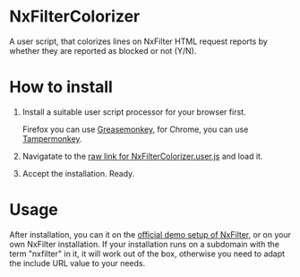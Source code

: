 # NxFilterColorizer
A user script, that colorizes lines on NxFilter HTML request reports by whether they are reported as blocked or not (Y/N).

# How to install
1. Install a suitable user script processor for your browser first. 

   Firefox you can use [Greasemonkey](http://www.greasespot.net/), for Chrome, you can use [Tampermonkey](http://tampermonkey.net/).
1. Navigatate to the [raw link for NxFilterColorizer.user.js](https://github.com/suterma/NxFilterColorizer/raw/master/NxFilterColorizer.user.js) and load it.
1. Accept the installation. Ready.

# Usage
After installation, you can it on the [official demo setup of NxFilter](http://115.71.232.159/logging,request.jsp), or on your own NxFilter installation. If your installation runs on a subdomain with the term "nxfilter" in it, it will work out of the box, otherwise you need to adapt the include URL value to your needs.

